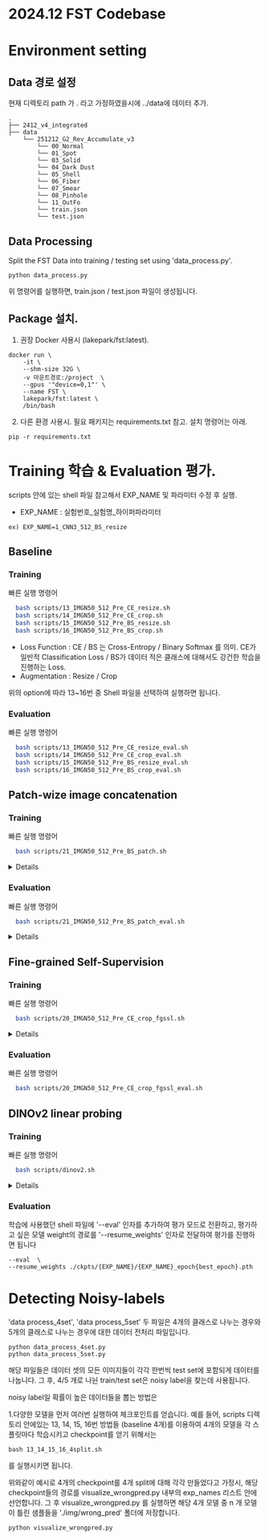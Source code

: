 # 2024.12 FST Codebase
# Environment setting

## Data 경로 설정
현재 디렉토리 path 가 . 라고 가정하였을시에
../data에 데이터 추가. 
```
.
├── 2412_v4_integrated
├── data
    └── 251212_G2_Rev_Accumulate_v3
        └── 00_Normal 
        └── 01_Spot    
        └── 03_Solid
        └── 04_Dark Dust
        └── 05_Shell
        └── 06_Fiber
        └── 07_Smear
        └── 08_Pinhole
        └── 11_OutFo   
        └── train.json
        └── test.json
```

## Data Processing
Split the FST Data into training / testing set using 'data_process.py'.
```aiignore
python data_process.py
```
위 명령어를 실행하면, train.json / test.json 파일이 생성됩니다.


## Package 설치.
1) 권장 Docker 사용시 (lakepark/fst:latest).
```aiignore
docker run \
	-it \
	--shm-size 32G \
	-v 마운트경로:/project  \ 
	--gpus '"device=0,1"' \ 
	--name FST \
	lakepark/fst:latest \
	/bin/bash
```
2) 다른 환경 사용시. 필요 패키지는 requirements.txt 참고. 설치 명령어는 아래.
```aiignore
pip -r requirements.txt
```

# Training 학습 & Evaluation 평가.
scripts 안에 있는 shell 파일 참고해서 EXP_NAME 및 파라미터 수정 후 실행.
- EXP_NAME : 실험번호_실험명_하이퍼파라미터
```
ex) EXP_NAME=1_CNN3_512_BS_resize
```

## Baseline

### Training

빠른 실행 명령어
```bash
  bash scripts/13_IMGN50_512_Pre_CE_resize.sh
  bash scripts/14_IMGN50_512_Pre_CE_crop.sh
  bash scripts/15_IMGN50_512_Pre_BS_resize.sh
  bash scripts/16_IMGN50_512_Pre_BS_crop.sh
```
- Loss Function : CE / BS 는 Cross-Entropy / Binary Softmax 를 의미. CE가 일반적 Classification Loss / BS가 데이터 적은 클래스에 대해서도 강건한 학습을 진행하는 Loss. 
- Augmentation : Resize / Crop

위의 option에 따라 13~16번 중 Shell 파일을 선택하여 실행하면 됩니다.

### Evaluation

빠른 실행 명령어
```bash
  bash scripts/13_IMGN50_512_Pre_CE_resize_eval.sh
  bash scripts/14_IMGN50_512_Pre_CE_crop_eval.sh
  bash scripts/15_IMGN50_512_Pre_BS_resize_eval.sh
  bash scripts/16_IMGN50_512_Pre_BS_crop_eval.sh
```


## Patch-wize image concatenation

### Training

빠른 실행 명령어
```bash 
  bash scripts/21_IMGN50_512_Pre_BS_patch.sh
```

<details>
<summary>Details</summary>

   - **patch_num**  
     패치의 개수를 조절하는 argument입니다. 64로 설정하면 8X8 모양의 패치를 만들어 이미지를 concat합니다.
     ```bash
     --patches 64
     ```

</details>

### Evaluation
빠른 실행 명령어
```bash 
  bash scripts/21_IMGN50_512_Pre_BS_patch_eval.sh
```
<details>
<summary>Details</summary>

  평가하고 싶은 모델 weight의 경로를 '--resume_weights' 인자로 전달하여 평가를 진행하면 됩니다
  이때 패치의 개수를 잘 변경해야 원활하게 평가가 진행됩니다.

  - 패치 개수가 16개인 경우 : 21_IMGN50_512_Pre_BS_resize_16patch_epoch90.pth => --patches 16
  
  - 패치 개수가 64개인 경우 : 21_IMGN50_512_Pre_BS_resize_64patch_epoch90.pth => --patches 64


</details>


## Fine-grained Self-Supervision

### Training

빠른 실행 명령어
```bash 
  bash scripts/20_IMGN50_512_Pre_CE_crop_fgssl.sh
```

<details>
<summary>Details</summary>
**Fine-Grained SSL**

   `fgssl` 학습을 하려면, shell 파일 실행 시 `--fgssl` 인자를 추가하면 됩니다.

   - **Patch size**  
     학습 시 patch의 크기를 설정할 수 있습니다. 복수개 사용 가능.
     예시:  
     ```bash
     --patches 16 8 4
     ```

   - **Classifier dimension**  
     각 Block의 Classifier의 dimension을 설정할 수 있습니다.
     Default:  
     `512`  
     예시:  
     ```bash
     --featdim 512
     ```

</details>

### Evaluation

빠른 실행 명령어
```bash 
  bash scripts/20_IMGN50_512_Pre_CE_crop_fgssl_eval.sh
```

## DINOv2 linear probing 

### Training

빠른 실행 명령어
```bash
  bash scripts/dinov2.sh
```
<details>
<summary>Details</summary>
** Linear Probing 실험 파라미터 **

   해당 dinov2 쉘 파일에서 다음과 같은 파라미터들을 아래와 같이 수정하면 가능한 모든 조합에 대해 실험이 진행됩니다.

   - **model_name** : DINOv2 아키텍처 선택    
     Default:
     dinov2_vits14  
     선택 가능 후보군 `{dinov2_vits14, dinov2_vitb14, dinov2_vitl14, dinov2_vitg14, dinov2_vits14_reg, dinov2_vitb14_reg, dinov2_vitl14_reg, dinov2_vitg14_reg}`
     예시:  
     ```bash
     --model_name dinov2_vits14
     ```

   - **Learning Rate** : Linear Probing 학습 시 사용할 Learning Rate
     예시:  
     ```bash
     --lr_list 0.2, 0.3, 0.5
     ```

   - **DINO의 Output Block 개수 (뒤에서부터)** : Linear Probing에 Multi-scale feature를 어느정도로 사용할지에 대한 옵션  
     Default:  
     `{1, 4}`  
     예시:  (아래와 같이 실행하면, block 1개 / 2개로 돌리는 두가지 실험이 진행됩니다.)
     ```bash
     --last_blocks_list 1 2
     ```

   - **Average-pooled Patch Token 사용 여부**  
     - **Yes**: Class Token과 Average-pooled Patch Token을 함께 사용  
     - **No**: Class Token만 사용
     
     Default:  
     `{False, True}`  
     예시:  
     ```bash
     --avg_pool_list False
     ```
     
   - **Concat Augmentation** : Image Resize / Crop 각각 사용시 각각 장단점이 있으므로, Concat Augmentation을 사용하면 두 가지 augmentation으로 모두 중간 결과값을 얻어 합쳐서 최종 결과값을 도출하는 방법입니다. 

   `concat` augmentation을 사용하려면, shell 파일 실행 시 `--concat` 인자를 추가하면 됩니다.


</details>

### Evaluation

학습에 사용했던 shell 파일에 '--eval' 인자를 추가하여 평가 모드로 전환하고, 평가하고 싶은 모델 weight의 경로를 '--resume_weights' 인자로 전달하여 평가를 진행하면 됩니다 
  
```
--eval  \
--resume_weights ./ckpts/{EXP_NAME}/{EXP_NAME}_epoch{best_epoch}.pth
```




# Detecting Noisy-labels

'data process_4set', 'data process_5set' 두 파일은 4개의 클래스로 나누는 경우와 5개의 클래스로 나누는 경우에 대한 데이터 전처리 파일입니다.
```aiignore
python data_process_4set.py
python data_process_5set.py
```

해당 파일들은 데이터 셋의 모든 이미지들이 각각 한번씩 test set에 포함되게 데이터를 나눕니다.
그 후, 4/5 개로 나뉜 train/test set은 noisy label을 찾는데 사용됩니다.

noisy label일 확률이 높은 데이터들을 뽑는 방법은 

1.다양한 모델을 먼저 여러번 실행하여 체크포인트를 얻습니다.
예를 들어, scripts 디렉토리 안에있는 13, 14, 15, 16번 방법들 (baseline 4개)를 이용하여 4개의 모델을 각 스플릿마다 학습시키고 checkpoint를 얻기 위해서는
```aiignore
bash 13_14_15_16_4split.sh
```
를 실행시키면 됩니다.

위와같이 예시로 4개의 checkpoint를 4개 split에 대해 각각 만들었다고 가정시, 해당 checkpoint들의 경로를
visualize_wrongpred.py 내부의 exp_names 리스트 안에 선언합니다.
그 후 visualize_wrongpred.py 를 실행하면 해당 4개 모델 중 n 개 모델이 틀린 샘플들을 './img/wrong_pred' 폴더에 저장합니다.
```
python visualize_wrongpred.py
```
